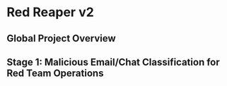 # Red Reaper v2

## Global Project Overview



## Stage 1: Malicious Email/Chat Classification for Red Team Operations
